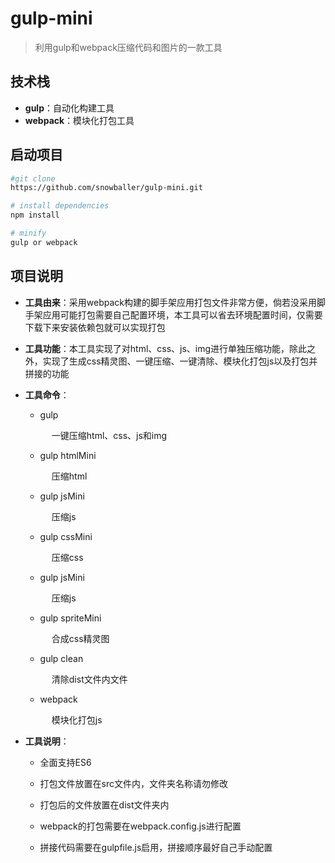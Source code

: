 # gulp-mini

> 利用gulp和webpack压缩代码和图片的一款工具

## 技术栈

- **gulp**：自动化构建工具
- **webpack**：模块化打包工具

## 启动项目

```bash
#git clone
https://github.com/snowballer/gulp-mini.git

# install dependencies
npm install

# minify
gulp or webpack
```

## 项目说明

- **工具由来**：采用webpack构建的脚手架应用打包文件非常方便，倘若没采用脚手架应用可能打包需要自己配置环境，本工具可以省去环境配置时间，仅需要下载下来安装依赖包就可以实现打包

- **工具功能**：本工具实现了对html、css、js、img进行单独压缩功能，除此之外，实现了生成css精灵图、一键压缩、一键清除、模块化打包js以及打包并拼接的功能

- **工具命令**：
  - gulp

  &emsp;&emsp;&emsp;一键压缩html、css、js和img

  - gulp htmlMini

  &emsp;&emsp;&emsp;压缩html

  - gulp jsMini

  &emsp;&emsp;&emsp;压缩js

  - gulp cssMini

  &emsp;&emsp;&emsp;压缩css

  - gulp jsMini

  &emsp;&emsp;&emsp;压缩js

  - gulp spriteMini

  &emsp;&emsp;&emsp;合成css精灵图

  - gulp clean

  &emsp;&emsp;&emsp;清除dist文件内文件

  - webpack

  &emsp;&emsp;&emsp;模块化打包js

- **工具说明**：

  - 全面支持ES6

  - 打包文件放置在src文件内，文件夹名称请勿修改

  - 打包后的文件放置在dist文件夹内

  - webpack的打包需要在webpack.config.js进行配置

  - 拼接代码需要在gulpfile.js启用，拼接顺序最好自己手动配置
